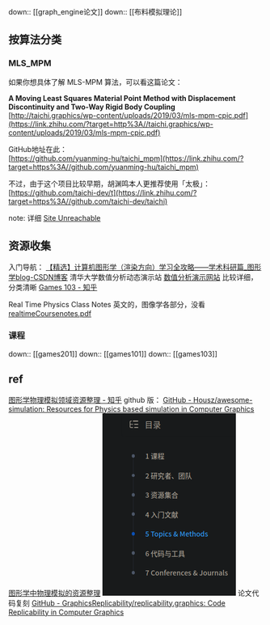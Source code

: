 
down:: [[graph_engine论文]]
down:: [[布料模拟理论]]

## 按算法分类

### MLS_MPM
如果你想具体了解 MLS-MPM 算法，可以看这篇论文：

**A Moving Least Squares Material Point Method with Displacement Discontinuity and Two-Way Rigid Body Coupling**  
[http://taichi.graphics/wp-content/uploads/2019/03/mls-mpm-cpic.pdf](https://link.zhihu.com/?target=http%3A//taichi.graphics/wp-content/uploads/2019/03/mls-mpm-cpic.pdf)

GitHub地址在此：  
[https://github.com/yuanming-hu/taichi_mpm](https://link.zhihu.com/?target=https%3A//github.com/yuanming-hu/taichi_mpm)

不过，由于这个项目比较早期，胡渊鸣本人更推荐使用「太极」：  
[https://github.com/taichi-dev/t](https://link.zhihu.com/?target=https%3A//github.com/taichi-dev/taichi)

note: 详细
[Site Unreachable](https://blog.csdn.net/weixin_44423708/article/details/118755150)
## 资源收集
入门导航：
[【精选】计算机图形学（渲染方向）学习全攻略——学术科研篇\_图形学blog-CSDN博客](https://blog.csdn.net/tiao_god/article/details/111146313)
清华大学数值分析动态演示站
[数值分析演示网站](http://numbda.cs.tsinghua.edu.cn/~yuwj/numweb/index.html#ordinary)
比较详细，分类清晰
[Games 103 - 知乎](https://www.zhihu.com/column/c_1481545880260513792)

Real Time Physics Class Notes 英文的，图像学各部分，没看
[realtimeCoursenotes.pdf](https://matthias-research.github.io/pages/publications/realtimeCoursenotes.pdf)
### 课程
down:: [[games201]]
down:: [[games101]]
down:: [[games103]]
## ref
[图形学物理模拟领域资源整理 - 知乎](https://zhuanlan.zhihu.com/p/444931303?utm_id=0)
github 版：
[GitHub - Housz/awesome-simulation: Resources for Physics based simulation in Computer Graphics 图形学中物理模拟的资源整理](https://github.com/Housz/awesome-simulation)
 ![200](https://raw.githubusercontent.com/acdefg/cdn/main/obsidian/202402261142077.png)
 论文代码复刻
[GitHub - GraphicsReplicability/replicability.graphics: Code Replicability in Computer Graphics](https://github.com/GraphicsReplicability/replicability.graphics)
